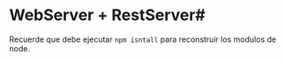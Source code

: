 # WebServer + RestServer#

Recuerde que debe ejecutar ```npm isntall``` para reconstruir los modulos de node.